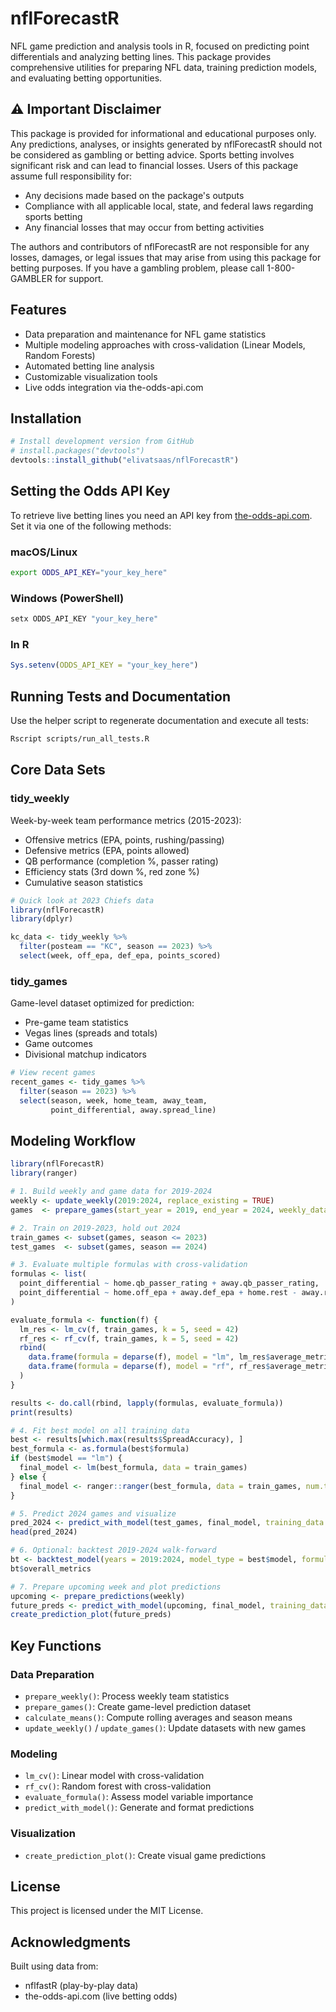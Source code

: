 # nflForecastR

NFL game prediction and analysis tools in R, focused on predicting point differentials and analyzing betting lines. This package provides comprehensive utilities for preparing NFL data, training prediction models, and evaluating betting opportunities.

## ⚠️ Important Disclaimer

This package is provided for informational and educational purposes only. Any predictions, analyses, or insights generated by nflForecastR should not be considered as gambling or betting advice. Sports betting involves significant risk and can lead to financial losses. Users of this package assume full responsibility for:

- Any decisions made based on the package's outputs
- Compliance with all applicable local, state, and federal laws regarding sports betting
- Any financial losses that may occur from betting activities

The authors and contributors of nflForecastR are not responsible for any losses, damages, or legal issues that may arise from using this package for betting purposes. If you have a gambling problem, please call 1-800-GAMBLER for support.

## Features

- Data preparation and maintenance for NFL game statistics
- Multiple modeling approaches with cross-validation (Linear Models, Random Forests)
- Automated betting line analysis
- Customizable visualization tools
- Live odds integration via the-odds-api.com

## Installation

```r
# Install development version from GitHub
# install.packages("devtools")
devtools::install_github("elivatsaas/nflForecastR")
```

## Setting the Odds API Key

To retrieve live betting lines you need an API key from
[the-odds-api.com](https://the-odds-api.com/). Set it via one of the
following methods:

### macOS/Linux
```bash
export ODDS_API_KEY="your_key_here"
```

### Windows (PowerShell)
```powershell
setx ODDS_API_KEY "your_key_here"
```

### In R
```r
Sys.setenv(ODDS_API_KEY = "your_key_here")
```

## Running Tests and Documentation

Use the helper script to regenerate documentation and execute all tests:

```bash
Rscript scripts/run_all_tests.R
```

## Core Data Sets

### tidy_weekly
Week-by-week team performance metrics (2015-2023):
- Offensive metrics (EPA, points, rushing/passing)
- Defensive metrics (EPA, points allowed)
- QB performance (completion %, passer rating)
- Efficiency stats (3rd down %, red zone %)
- Cumulative season statistics

```r
# Quick look at 2023 Chiefs data
library(nflForecastR)
library(dplyr)

kc_data <- tidy_weekly %>%
  filter(posteam == "KC", season == 2023) %>%
  select(week, off_epa, def_epa, points_scored)
```

### tidy_games
Game-level dataset optimized for prediction:
- Pre-game team statistics
- Vegas lines (spreads and totals)
- Game outcomes
- Divisional matchup indicators

```r
# View recent games
recent_games <- tidy_games %>%
  filter(season == 2023) %>%
  select(season, week, home_team, away_team, 
         point_differential, away.spread_line)
```

## Modeling Workflow

```r
library(nflForecastR)
library(ranger)

# 1. Build weekly and game data for 2019-2024
weekly <- update_weekly(2019:2024, replace_existing = TRUE)
games  <- prepare_games(start_year = 2019, end_year = 2024, weekly_data = weekly)

# 2. Train on 2019-2023, hold out 2024
train_games <- subset(games, season <= 2023)
test_games  <- subset(games, season == 2024)

# 3. Evaluate multiple formulas with cross-validation
formulas <- list(
  point_differential ~ home.qb_passer_rating + away.qb_passer_rating,
  point_differential ~ home.off_epa + away.def_epa + home.rest - away.rest
)

evaluate_formula <- function(f) {
  lm_res <- lm_cv(f, train_games, k = 5, seed = 42)
  rf_res <- rf_cv(f, train_games, k = 5, seed = 42)
  rbind(
    data.frame(formula = deparse(f), model = "lm", lm_res$average_metrics),
    data.frame(formula = deparse(f), model = "rf", rf_res$average_metrics)
  )
}

results <- do.call(rbind, lapply(formulas, evaluate_formula))
print(results)

# 4. Fit best model on all training data
best <- results[which.max(results$SpreadAccuracy), ]
best_formula <- as.formula(best$formula)
if (best$model == "lm") {
  final_model <- lm(best_formula, data = train_games)
} else {
  final_model <- ranger::ranger(best_formula, data = train_games, num.trees = 500)
}

# 5. Predict 2024 games and visualize
pred_2024 <- predict_with_model(test_games, final_model, training_data = train_games)
head(pred_2024)

# 6. Optional: backtest 2019-2024 walk-forward
bt <- backtest_model(years = 2019:2024, model_type = best$model, formula = best_formula)
bt$overall_metrics

# 7. Prepare upcoming week and plot predictions
upcoming <- prepare_predictions(weekly)
future_preds <- predict_with_model(upcoming, final_model, training_data = train_games)
create_prediction_plot(future_preds)
```
## Key Functions

### Data Preparation
- `prepare_weekly()`: Process weekly team statistics
- `prepare_games()`: Create game-level prediction dataset
- `calculate_means()`: Compute rolling averages and season means
- `update_weekly()` / `update_games()`: Update datasets with new games

### Modeling
- `lm_cv()`: Linear model with cross-validation
- `rf_cv()`: Random forest with cross-validation
- `evaluate_formula()`: Assess model variable importance
- `predict_with_model()`: Generate and format predictions

### Visualization
- `create_prediction_plot()`: Create visual game predictions


## License

This project is licensed under the MIT License.

## Acknowledgments

Built using data from:
- nflfastR (play-by-play data)
- the-odds-api.com (live betting odds)
